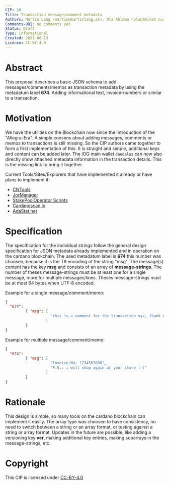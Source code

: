 ```yaml
---
CIP: 20
Title: Transaction message/comment metadata
Authors: Martin Lang <martin@martinlang.at>, Ola Ahlman <ola@ahlnet.nu>, Andrew Westberg <andrewwestberg@gmail.com>
Comments-URI: no comments yet
Status: Draft
Type: Informational
Created: 2021-06-13
License: CC-BY-4.0
---
```


# Abstract

This proposal describes a basic JSON schema to add messages/comments/memos as transaction metadata by using the metadatum label **674**.
Adding informational text, invoice-numbers or similar to a transaction.

# Motivation

We have the utilities on the Blockchain now since the introduction of the "Allegra-Era". A simple consens about adding messages, comments or memos to transactions is still missing.
So the CIP authors came together to form a first implementation of this. It is straight and simple, additional keys and content can be added later.
The IOG main wallet `daedalus` can now also directly show attached metadata information in the transaction details. This is the missing link to bring it together.

Current Tools/Sites/Explorers that have implemented it already or have plans to implement it:
* [CNTools](https://cardano-community.github.io/guild-operators/#/Scripts/cntools)
* [JorManager](https://bitbucket.org/muamw10/jormanager/)
* [StakePoolOperator Scripts](https://github.com/gitmachtl/scripts)
* [Cardanoscan.io](https://cardanoscan.io)
* [AdaStat.net](https://adastat.net)

# Specification

The specification for the individual strings follow the general design specification for JSON metadata already implemented and in operation on the cardano blockchain.
The used metadatum label is **674** this number was choosen, because it is the T9 encoding of the string "msg".
The message(s) content has the key **msg** and consists of an array of **message-strings**. 
The number of theses message-strings must be at least one for a single message, more for multiple messages/lines. Theses message-strings must be at most 64 bytes when UTF-8 encoded.

Example for a single message/comment/memo:
``` json
{ 
  "674":
         { "msg": [ 
                    "this is a comment for the transaction xyz, thank you very much!"
                  ]
         }
}
```

Example for multiple message/comment/memo:
``` json
{ 
  "674":
         { "msg": [ 
                    "Invoice-No: 1234567890",
                    "P.S.: i will shop again at your store :-)"
                  ]
         }
}
```

# Rationale

This design is simple, so many tools on the cardano blockchain can implement it easily. The array type was choosen to have consistency, no need to switch between a string or
an array format, or testing against a string or array format. Updates in the future are possible, like adding a versioning key **ver**, making additional key entries, making subarrays in the message-strings, etc.

# Copyright

This CIP is licensed under [CC-BY-4.0](https://creativecommons.org/licenses/by/4.0/legalcode)
